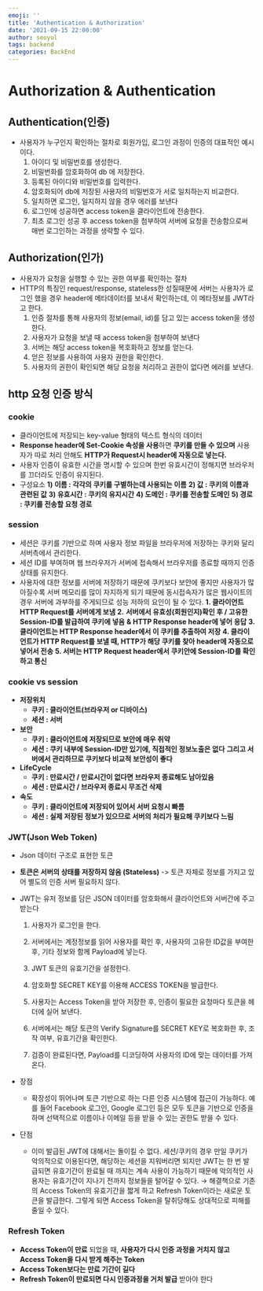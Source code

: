 ```yaml
---
emoji: ''
title: 'Authentication & Authorization'
date: '2021-09-15 22:00:00'
author: seoyul
tags: backend
categories: BackEnd
---
```


# Authorization & Authentication

## Authentication(인증)

- 사용자가 누구인지 확인하는 절차로 회원가입, 로그인 과정이 인증의 대표적인 예시이다.
  1. 아이디 및 비밀번호를 생성한다.
  2. 비밀번화를 암호화하여 db 에 저장한다.
  3. 등록된 아이디와 비밀번호를 입력한다.
  4. 암호화되어 db에 저장된 사용자의 비밀번호가 서로 일치하는지 비교한다.
  5. 일치하면 로그인, 일지하지 않을 경우 에러를 보낸다
  6. 로그인에 성공하면 access token을 클라이언트에 전송한다.
  7. 최초 로그인 성공 후 access token을 첨부하여 서버에 요청을 전송함으로써 매번 로그인하는 과정을 생략할 수 있다.

## Authorization(인가)

- 사용자가 요청을 실행할 수 있는 권한 여부를 확인하는 절차
- HTTP의 특징인 request/response, stateless한 성질때문에 서버는 사용자가 로그인 했을 경우 header에 메타데이터를 보내서 확인하는데, 이 메타정보를 JWT라고 한다.
  1.  인증 절차를 통해 사용자의 정보(email, id)를 담고 있는 access token을 생성한다.
  2.  사용자가 요청을 보낼 때 access token을 첨부하여 보낸다
  3.  서버는 해당 access token을 복호화하고 정보를 얻는다.
  4.  얻은 정보를 사용하여 사용자 권한을 확인한다.
  5.  사용자의 권한이 확인되면 해당 요청을 처리하고 권한이 없다면 에러를 보낸다.

## http 요청 인증 방식

### cookie

- 클라이언트에 저장되는 key-value 형태의 텍스트 형식의 데이터
- **Response header에 Set-Cookie 속성을 사용**하면 **쿠키를 만들 수 있으며** 사용자가 따로 처리 안해도 **HTTP가 Request시 header에 자동으로 넣는다.**
- 사용자 인증이 유효한 시간을 명시할 수 있으며 한번 유효시간이 정해지면 브라우저를 끄더라도 인증이 유지된다.
- 구성요소
  **1) 이름 : 각각의 쿠키를 구별하는데 사용되는 이름**
  **2) 값 : 쿠키의 이름과 관련된 값**
  **3) 유효시간 : 쿠키의 유지시간**
  **4) 도메인 : 쿠키를 전송할 도메인**
  **5) 경로 : 쿠키를 전송할 요청 경로**

### session

- 세션은 쿠키를 기반으로 하며 사용자 정보 파일을 브라우저에 저장하는 쿠키와 달리 서버측에서 관리한다.
- 세션 ID를 부여하며 웹 브라우저가 서버에 접속해서 브라우저를 종료할 때까지 인증상태를 유지한다.
- 사용자에 대한 정보를 서버에 저장하기 때문에 쿠키보다 보안에 좋지만 사용자가 많아질수록 서버 메모리를 많이 자지하게 되기 때문에 동시접속자가 많은 웹사이트의 경우 서버에 과부하를 주게되므로 성능 저하의 요인이 될 수 있다.
  **1. 클라이언트 HTTP Request를 서버에게 보냄**
  **2.** **서버에서 유효성(회원인지)확인 후 / 고유한 Session-ID를 발급하여 쿠키에 넣음** **& HTTP Response header에 넣어 응답**
  **3. 클라이언트는 HTTP Response header에서 이 쿠키를 추출하여 저장**
  **4. 클라이언트가 HTTP Request를 보낼 때, HTTP가 해당 쿠키를 찾아 header에 자동으로 넣어서 전송**
  **5. 서버는 HTTP Request header에서 쿠키안에 Session-ID를 확인하고 통신**

### cookie vs session

- **저장위치**
  - **쿠키 : 클라이언트(브라우저 or 디바이스)**
  - **세션 : 서버**
- **보안**
  - **쿠키 : 클라이언트에 저장되므로 보안에 매우 취약**
  - **세션 : 쿠키 내부에 Session-ID만 있기에, 직접적인 정보노출은 없다** **그리고 서버에서 관리하므로 쿠키보다 비교적 보안성이 좋다**
- **LifeCycle**
  - **쿠키 : 만료시간 / 만료시간이 없다면 브라우저 종료해도 남아있음**
  - **세션 : 만료시간 / 브라우저 종료시 무조건 삭제**
- **속도**
  - **쿠키 : 클라이언트에 저장되어 있어서 서버 요청시 빠름**
  - **세션 : 실제 저장된 정보가 있으므로 서버의 처리가 필요해 쿠키보다 느림**

### JWT(Json Web Token)

- Json 데이터 구조로 표현한 토큰
- **토큰은 서버의 상태를 저장하지 않음 (Stateless)** -> 토큰 자체로 정보를 가지고 있어 별도의 인증 서버 필요하지 않다.

- JWT는 유저 정보를 담은 JSON 데이터를 암호화해서 클라이언트와 서버간에 주고 받는다

  1. 사용자가 로그인을 한다.

  2. 서버에서는 계정정보를 읽어 사용자를 확인 후, 사용자의 고유한 ID값을 부여한 후, 기타 정보와 함께 Payload에 넣는다.

  3. JWT 토큰의 유효기간을 설정한다.

  4. 암호화할 SECRET KEY를 이용해 ACCESS TOKEN을 발급한다.

  5. 사용자는 Access Token을 받아 저장한 후, 인증이 필요한 요청마다 토큰을 헤더에 실어 보낸다.

  6. 서버에서는 해당 토큰의 Verify Signature를 SECRET KEY로 복호화한 후, 조작 여부, 유효기간을 확인한다.

  7. 검증이 완료된다면, Payload를 디코딩하여 사용자의 ID에 맞는 데이터를 가져온다.

- 장점
  - 확장성이 뛰어나며 토큰 기반으로 하는 다른 인증 시스템에 접근이 가능하다. 예를 들어 Facebook 로그인, Google 로그인 등은 모두 토큰을 기반으로 인증을 하며 선택적으로 이름이나 이메일 등을 받을 수 있는 권한도 받을 수 있다.
- 단점
  - 이미 발급된 JWT에 대해서는 돌이킬 수 없다. 세션/쿠키의 경우 만일 쿠키가 악의적으로 이용된다면, 해당하는 세션을 지워버리면 되지만 JWT는 한 번 발급되면 유효기간이 완료될 때 까지는 계속 사용이 가능하기 때문에 악의적인 사용자는 유효기간이 지나기 전까지 정보들을 털어갈 수 있다.
    → 해결책으로 기존의 Access Token의 유효기간을 짧게 하고 Refresh Token이라는 새로운 토큰을 발급한다. 그렇게 되면 Access Token을 탈취당해도 상대적으로 피해를 줄일 수 있다.

### Refresh Token

- **Access Token이 만료** 되었을 때, **사용자가 다시 인증 과정을 거치지 않고 Access Token을 다시 받게 해주는 Token**
- **Access Token보다는 만료 기간이 길다**
- **Refresh Token이 만료되면 다시 인증과정을 거처 발급** 받아야 한다

```toc

```
